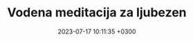 ---
title:  Vodena meditacija za ljubezen
Metatitle: meditacija za ljubezen je zasnovana z namenom, da ti pomaga obuditi ljubezen in mir v sebi.
description: Dobrodošli na kanalu z meditacijami za sprostitev in notranjo moč. Današnja 22-minutna meditacija za ljubezen obuja ljubezen in mir v tebi, in te povezuje z energijo ljubezni. Pomaga celiti rane iz preteklosti in se ponovno odpreti za ljubezen.
date:   2023-07-17 10:11:35 +0300
lastmod:   2023-07-17 10:11:35 +0300
tip: youtube
noindex: true   
youtubelink: https://www.youtube.com/watch?v=Pji7jbyK8IA
image:  '/images/posnetki/meditacija-ljubezen-yt.webp'
tags:   ['ljubezen', 'brezplačno', 'vodena meditacija']
---